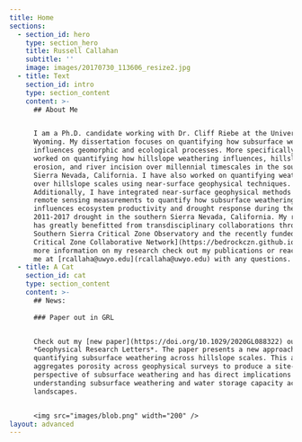 ```yaml
---
title: Home
sections:
  - section_id: hero
    type: section_hero
    title: Russell Callahan
    subtitle: ''
    image: images/20170730_113606_resize2.jpg
  - title: Text
    section_id: intro
    type: section_content
    content: >-
      ## About Me


      I am a Ph.D. candidate working with Dr. Cliff Riebe at the University of
      Wyoming. My dissertation focuses on quantifying how subsurface weathering
      influences geomorphic and ecological processes. More specifically, I have
      worked on quantifying how hillslope weathering influences, hillslope
      erosion, and river incision over millennial timescales in the southern
      Sierra Nevada, California. I have also worked on quantifying weathering
      over hillslope scales using near-surface geophysical techniques.
      Additionally, I have integrated near-surface geophysical methods and
      remote sensing measurements to quantify how subsurface weathering
      influences ecosystem productivity and drought response during the historic
      2011-2017 drought in the southern Sierra Nevada, California. My research
      has greatly benefitted from transdisciplinary collaborations through the
      Southern Sierra Critical Zone Observatory and the recently funded [Bedrock
      Critical Zone Collaborative Network](https://bedrockczn.github.io/). For
      more information on my research check out my publications or reach out to
      me at [rcallaha@uwyo.edu](rcallaha@uwyo.edu) with any questions.
  - title: A Cat
    section_id: cat
    type: section_content
    content: >-
      ## News: 
      
      ### Paper out in GRL


      Check out my [new paper](https://doi.org/10.1029/2020GL088322) out in
      *Geophysical Research Letters*. The paper presents a new approach for
      quantifying subsurface weathering across hillslope scales. This approach
      aggregates porosity across geophysical surveys to produce a site-wide
      perspective of subsurface weathering and has direct implications for
      understanding subsurface weathering and water storage capacity across
      landscapes.


      <img src="images/blob.png" width="200" />
layout: advanced
---
```

